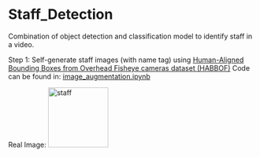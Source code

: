 # Staff_Detection
Combination of object detection and classification model to identify staff in a video.

Step 1: Self-generate staff images (with name tag) using [Human-Aligned Bounding Boxes from Overhead Fisheye cameras dataset (HABBOF)](https://vip.bu.edu/projects/vsns/cossy/datasets/habbof/) Code can be found in: [image_augmentation.ipynb](https://github.com/GanYihWee/Staff_Detection/blob/main/image_augmentation.ipynb)

Real Image: 
<img width="122" alt="staff" src="https://github.com/GanYihWee/Staff_Detection/assets/102400483/cbbec45b-f645-4e4c-a2d9-85a1085f7f82">





